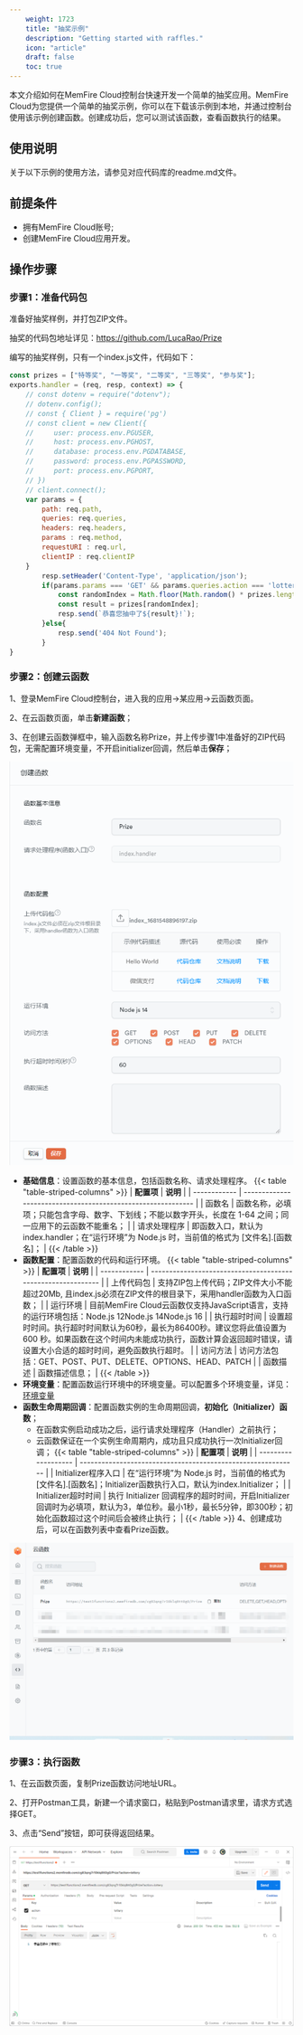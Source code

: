 ```yaml
---
    weight: 1723
    title: "抽奖示例"
    description: "Getting started with raffles."
    icon: "article"
    draft: false
    toc: true
---
```


本文介绍如何在MemFire Cloud控制台快速开发一个简单的抽奖应用。MemFire Cloud为您提供一个简单的抽奖示例，你可以在下载该示例到本地，并通过控制台使用该示例创建函数。创建成功后，您可以测试该函数，查看函数执行的结果。

## **使用说明**

关于以下示例的使用方法，请参见对应代码库的readme.md文件。

## 前提条件

- 拥有MemFire Cloud账号;
- 创建MemFire Cloud应用开发。

## 操作步骤

### 步骤1：准备代码包

准备好抽奖样例，并打包ZIP文件。

抽奖的代码包地址详见：https://github.com/LucaRao/Prize

编写的抽奖样例，只有一个index.js文件，代码如下：

```JavaScript
const prizes = ["特等奖", "一等奖", "二等奖", "三等奖", "参与奖"];
exports.handler = (req, resp, context) => {
    // const dotenv = require("dotenv");
    // dotenv.config();
    // const { Client } = require('pg')
    // const client = new Client({
    //     user: process.env.PGUSER,
    //     host: process.env.PGHOST,
    //     database: process.env.PGDATABASE,
    //     password: process.env.PGPASSWORD,
    //     port: process.env.PGPORT,
    // })
    // client.connect();
    var params = {
        path: req.path,
        queries: req.queries,
        headers: req.headers,
        params : req.method,
        requestURI : req.url,
        clientIP : req.clientIP
    }
        resp.setHeader('Content-Type', 'application/json');
        if(params.params === 'GET' && params.queries.action === 'lottery'){
            const randomIndex = Math.floor(Math.random() * prizes.length);
            const result = prizes[randomIndex];
            resp.send(`恭喜您抽中了${result}!`);
        }else{
            resp.send('404 Not Found');
        }
}
```

### 步骤2：创建云函数

1、登录MemFire Cloud控制台，进入我的应用->某应用->云函数页面。

2、在云函数页面，单击**新建函数**；

3、在创建云函数弹框中，输入函数名称Prize，并上传步骤1中准备好的ZIP代码包，无需配置环境变量，不开启initializer回调，然后单击**保存**；

<img src="../../../img/raffle-1.png">

- **基础信息**：设置函数的基本信息，包括函数名称、请求处理程序。
{{< table "table-striped-columns" >}}
| **配置项**   | **说明**                                                     |
| ------------ | ------------------------------------------------------------ |
| 函数名       | 函数名称，必填项；只能包含字母、数字、下划线；不能以数字开头，长度在 1-64 之间；同一应用下的云函数不能重名； |
| 请求处理程序 | 即函数入口，默认为index.handler；在“运行环境”为 Node.js 时，当前值的格式为 [文件名].[函数名]； |
 {{< /table >}}
- **函数配置**：配置函数的代码和运行环境。
{{< table "table-striped-columns" >}}
| **配置项**   | **说明**                                                     |
| ------------ | ------------------------------------------------------------ |
| 上传代码包   | 支持ZIP包上传代码；ZIP文件大小不能超过20Mb, 且index.js必须在ZIP文件的根目录下，采用handler函数为入口函数； |
| 运行环境     | 目前MemFire Cloud云函数仅支持JavaScript语言，支持的运行环境包括：Node.js 12Node.js 14Node.js 16 |
| 执行超时时间 | 设置超时时间。执行超时时间默认为60秒，最长为86400秒。建议您将此值设置为 600 秒。如果函数在这个时间内未能成功执行，函数计算会返回超时错误，请设置大小合适的超时时间，避免函数执行超时。 |
| 访问方法     | 访问方法包括：GET、POST、PUT、DELETE、OPTIONS、HEAD、PATCH   |
| 函数描述     | 函数描述信息；                                               |
 {{< /table >}}
- **环境变量**：配置函数运行环境中的环境变量。可以配置多个环境变量，详见：[环境变量](/docs//guides/functions/variable)
- **函数生命周期回调**：配置函数实例的生命周期回调，**初始化（Initializer）函数**；
  - 在函数实例启动成功之后，运行请求处理程序（Handler）之前执行；
  - 云函数保证在一个实例生命周期内，成功且只成功执行一次Initializer回调；
{{< table "table-striped-columns" >}}
| **配置项**          | **说明**                                                     |
| ------------------- | ------------------------------------------------------------ |
| Initializer程序入口 | 在“运行环境”为 Node.js 时，当前值的格式为 [文件名].[函数名]；Initializer函数执行入口，默认为index.Initializer； |
| Initializer超时时间 | 执行 Initializer 回调程序的超时时间，开启Initializer回调时为必填项，默认为3，单位秒。最小1秒，最长5分钟，即300秒；初始化函数超过这个时间后会被终止执行； |
 {{< /table >}}
4、创建成功后，可以在函数列表中查看Prize函数。

<img src="../../../img/raffle-2.png">

### 步骤3：执行函数

1、在云函数页面，复制Prize函数访问地址URL。

2、打开Postman工具，新建一个请求窗口，粘贴到Postman请求里，请求方式选择GET。

3、点击“Send”按钮，即可获得返回结果。

<img src="../../../img/raffle-3.png">


